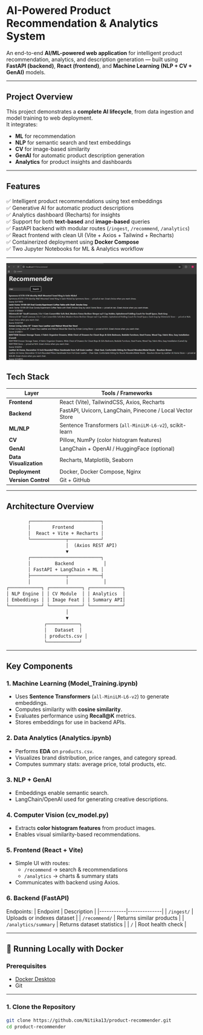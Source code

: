 #  AI-Powered Product Recommendation & Analytics System

An end-to-end **AI/ML-powered web application** for intelligent product recommendation, analytics, and description generation — built using **FastAPI (backend)**, **React (frontend)**, and **Machine Learning (NLP + CV + GenAI)** models.

---

## Project Overview

This project demonstrates a **complete AI lifecycle**, from data ingestion and model training to web deployment.  
It integrates:
- **ML** for recommendation
- **NLP** for semantic search and text embeddings
- **CV** for image-based similarity
- **GenAI** for automatic product description generation
- **Analytics** for product insights and dashboards

---

##  Features

✅ Intelligent product recommendations using text embeddings  
✅ Generative AI for automatic product descriptions  
✅ Analytics dashboard (Recharts) for insights  
✅ Support for both **text-based** and **image-based** queries  
✅ FastAPI backend with modular routes (`/ingest`, `/recommend`, `/analytics`)  
✅ React frontend with clean UI (Vite + Axios + Tailwind + Recharts)  
✅ Containerized deployment using **Docker Compose**  
✅ Two Jupyter Notebooks for ML & Analytics workflow  

---


![Logo](logo.png)


## Tech Stack

| Layer | Tools / Frameworks |
|--------|--------------------|
| **Frontend** | React (Vite), TailwindCSS, Axios, Recharts |
| **Backend** | FastAPI, Uvicorn, LangChain, Pinecone / Local Vector Store |
| **ML/NLP** | Sentence Transformers (`all-MiniLM-L6-v2`), scikit-learn |
| **CV** | Pillow, NumPy (color histogram features) |
| **GenAI** | LangChain + OpenAI / HuggingFace (optional) |
| **Data Visualization** | Recharts, Matplotlib, Seaborn |
| **Deployment** | Docker, Docker Compose, Nginx |
| **Version Control** | Git + GitHub |

---

## Architecture Overview

            ┌──────────────────────────┐
            │        Frontend          │
            │  React + Vite + Recharts │
            └─────────────┬────────────┘
                          │  (Axios REST API)
                          ▼
            ┌──────────────────────────┐
            │         Backend           │
            │ FastAPI + LangChain + ML │
            ├─────────────┬────────────┤
            │             │             │
    ┌────────────┐ ┌────────────┐ ┌────────────┐
    │ NLP Engine │ │ CV Module  │ │ Analytics  │
    │ Embeddings │ │ Image Feat │ │ Summary API│
    └────────────┘ └────────────┘ └────────────┘
                          │
                          ▼
                  ┌────────────┐
                  │   Dataset  │
                  │ products.csv │
                  └────────────┘

---

##  Key Components

### 1. Machine Learning (Model_Training.ipynb)
- Uses **Sentence Transformers** (`all-MiniLM-L6-v2`) to generate embeddings.
- Computes similarity with **cosine similarity**.
- Evaluates performance using **Recall@K** metrics.
- Stores embeddings for use in backend APIs.

###  2. Data Analytics (Analytics.ipynb)
- Performs **EDA** on `products.csv`.
- Visualizes brand distribution, price ranges, and category spread.
- Computes summary stats: average price, total products, etc.

###  3. NLP + GenAI
- Embeddings enable semantic search.
- LangChain/OpenAI used for generating creative descriptions.

###  4. Computer Vision (cv_model.py)
- Extracts **color histogram features** from product images.
- Enables visual similarity-based recommendations.

###  5. Frontend (React + Vite)
- Simple UI with routes:
  - `/recommend` → search & recommendations
  - `/analytics` → charts & summary stats
- Communicates with backend using Axios.

###  6. Backend (FastAPI)
Endpoints:
| Endpoint | Description |
|-----------|--------------|
| `/ingest/` | Uploads or indexes dataset |
| `/recommend/` | Returns similar products |
| `/analytics/summary` | Returns dataset statistics |
| `/` | Root health check |

---

## 🐳 Running Locally with Docker

###  Prerequisites
- [Docker Desktop](https://www.docker.com/products/docker-desktop/)
- Git

---

###  1. Clone the Repository
```bash
git clone https://github.com/Nitika13/product-recommender.git
cd product-recommender

